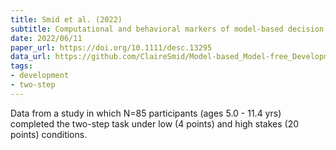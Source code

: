 ```yaml
---
title: Smid et al. (2022)
subtitle: Computational and behavioral markers of model-based decision making in childhood
date: 2022/06/11
paper_url: https://doi.org/10.1111/desc.13295
data_url: https://github.com/ClaireSmid/Model-based_Model-free_Developmental
tags:
- development
- two-step
---
```


Data from a study in which N=85 participants (ages 5.0 - 11.4 yrs) completed the two-step task under low (4 points) and high stakes (20 points) conditions.
